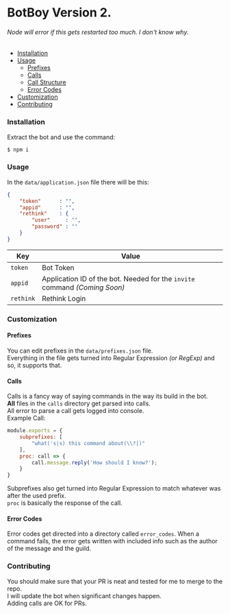 # BotBoy Version 2.
###### Node will error if this gets restarted too much. I don't know why.
* [Installation](#installation)
* [Usage](#usage)
  * [Prefixes](#prefixes)
  * [Calls](#calls)
  * [Call Structure](#call-structure)
  * [Error Codes](#error-codes)
* [Customization](#customization)
* [Contributing](#contributing)

### Installation
Extract the bot and use the command:
```ruby
$ npm i
```

### Usage
In the `data/application.json` file there will be this:
```json
{
	"token"      : "",
	"appid"      : "",
	"rethink"    : {
		"user"     : "",
		"password" : ""
	}
}
```
| Key       | Value                                                                      |
|-----------|----------------------------------------------------------------------------|
| `token`   | Bot Token                                                                  |
| `appid`   | Application ID of the bot. Needed for the `invite` command *(Coming Soon)* |
| `rethink` | Rethink Login                                                              |

### Customization
#### Prefixes
You can edit prefixes in the `data/prefixes.json` file.  
Everything in the file gets turned into Regular Expression *(or RegExp)* and so, it supports that.
#### Calls
Calls is a fancy way of saying commands in the way its build in the bot.  
**All** files in the `calls` directory get parsed into calls.  
All error to parse a call gets logged into console.  
Example Call:  
```js
module.exports = {
	subprefixes: [
		"what('s|s) this command about(\\?|)"
	],
	proc: call => {
		call.message.reply('How should I know?');
	}
}
```
Subprefixes also get turned into Regular Expression to match whatever was after the used prefix.  
`proc` is basically the response of the call.
#### Error Codes
Error codes get directed into a directory called `error_codes`.
When a command fails, the error gets written with included info such as the author of the message and the guild.
### Contributing
You should make sure that your PR is neat and tested for me to merge to the repo.  
I will update the bot when significant changes happen.  
Adding calls are OK for PRs.
